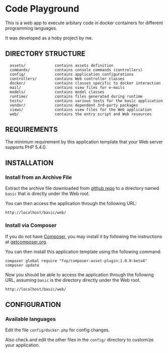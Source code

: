 Code Playground 
================

This is a web app to execute arbitary code in docker containers for different programming languages.

It was developed as a hoby project by me.


DIRECTORY STRUCTURE
-------------------
      assets/             contains assets definition
      commands/           contains console commands (controllers)
      config/             contains application configurations
      controllers/        contains Web controller classes
      docker/             contains classes specific to docker interaction
      mail/               contains view files for e-mails
      models/             contains model classes
      runtime/            contains files generated during runtime
      tests/              contains various tests for the basic application
      vendor/             contains dependent 3rd-party packages
      views/              contains view files for the Web application
      web/                contains the entry script and Web resources



REQUIREMENTS
------------

The minimum requirement by this application template that your Web server supports PHP 5.4.0.


INSTALLATION
------------

### Install from an Archive File

Extract the archive file downloaded from [github repo]() to
a directory named `basic` that is directly under the Web root.

You can then access the application through the following URL:

~~~
http://localhost/basic/web/
~~~


### Install via Composer

If you do not have [Composer](http://getcomposer.org/), you may install it by following the instructions
at [getcomposer.org](http://getcomposer.org/doc/00-intro.md#installation-nix).

You can then install this application template using the following command:

~~~
composer global require "fxp/composer-asset-plugin:1.0.0-beta4"
composer update
~~~

Now you should be able to access the application through the following URL, assuming `basic` is the directory
directly under the Web root.

~~~
http://localhost/basic/web/
~~~


CONFIGURATION
-------------

### Available languages

Edit the file `config/docker.php` for config changes.

Also check and edit the other files in the `config/` directory to customize your application.

